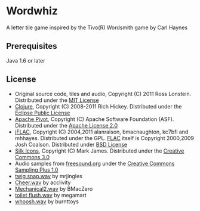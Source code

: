 # Wordwhiz

A letter tile game inspired by the Tivo(R) Wordsmith game by Carl Haynes

## Prerequisites

Java 1.6 or later

## License

* Original source code, tiles and audio, Copyright (C) 2011 Ross Lonstein. Distributed under the [MIT License](http://www.opensource.org/licenses/mit-license.php)
* [Clojure](http://clojure.org/), Copyright (C) 2008-2011 Rich Hickey. Distributed under the [Eclipse Public License](http://opensource.org/licenses/eclipse-1.0.php)
* [Apache Pivot](http://pivot.apache.org/), Copyright (C) Apache Software Foundation (ASF). Distributed under the [Apache License 2.0](http://http://www.apache.org/licenses/LICENSE-2.0)
* [jFLAC](http://jflac.sourceforge.net/), Copyright (C) 2004,2011 alanraison, bmacnaughton, kc7bfi and mhhayes. Distributed under the GPL. [FLAC](http://flac.sourceforge.net/) itself is Copyright 2000,2009 Josh Coalson. Distributed under [BSD License](http://flac.cvs.sourceforge.net/viewvc/flac/flac/COPYING.Xiph)
* [Silk Icons](http://www.famfamfam.com/lab/icons/silk/), Copyright (C) Mark James. Distributed under the [Creative Commons 3.0](http://creativecommons.org/licenses/by/3.0/)
* Audio samples from [freesound.org](http://www.freesound.org/) under the [Creative Commons Sampling Plus 1.0](http://creativecommons.org/licenses/sampling+/1.0/)
 * [twig snap.wav](http://www.freesound.org/samplesViewSingle.php?id=17184) by mrjingles
 * [Cheer.wav](http://www.freesound.org/samplesViewSingle.php?id=22952) by acclivity
 * [Mechanical2.wav](http://www.freesound.org/samplesViewSingle.php?id=94121) by BMacZero
 * [toilet flush.wav](http://www.freesound.org/samplesViewSingle.php?id=20736) by megamart
 * [whoosh.wav](http://www.freesound.org/samplesViewSingle.php?id=9257) by burnttoys
